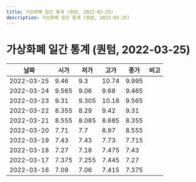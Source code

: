 ```yaml
---
title: 가상화폐 일간 통계 (퀀텀, 2022-03-25)
description: 가상화폐 일간 통계 (퀀텀, 2022-03-25)
---
```


가상화폐 일간 통계 (퀀텀, 2022-03-25)
===

|날짜|시가|저가|고가|종가|비고|
|--|--|--|--|--|--|
|2022-03-25|9.46|9.3|10.74|9.995|    |
|2022-03-24|9.565|9.06|9.68|9.465|    |
|2022-03-23|9.31|9.305|10.18|9.565|    |
|2022-03-22|8.355|8.29|9.42|9.31|    |
|2022-03-21|8.555|8.085|8.685|8.355|    |
|2022-03-20|7.71|7.7|8.97|8.555|    |
|2022-03-19|7.43|7.43|7.73|7.715|    |
|2022-03-18|7.27|7.18|7.475|7.43|    |
|2022-03-17|7.375|7.255|7.445|7.27|    |
|2022-03-16|7.09|7.06|7.415|7.375|    |
